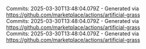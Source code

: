 Commits: 2025-03-30T13:48:04.079Z - Generated via https://github.com/marketplace/actions/artificial-grass
<br>
Commits: 2025-03-30T13:48:04.079Z - Generated via https://github.com/marketplace/actions/artificial-grass
<br>
Commits: 2025-03-30T13:48:04.079Z - Generated via https://github.com/marketplace/actions/artificial-grass
<br>
